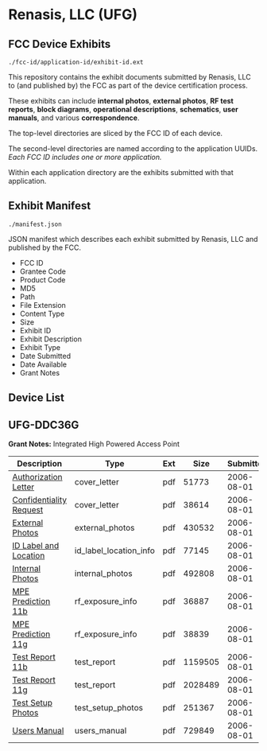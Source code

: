 # Renasis, LLC (UFG)
## FCC Device Exhibits

```
./fcc-id/application-id/exhibit-id.ext
```

This repository contains the exhibit documents submitted by Renasis, LLC to (and published by) the FCC as part of the device certification process.

These exhibits can include **internal photos**, **external photos**, **RF test reports**, **block diagrams**, **operational descriptions**, **schematics**, **user manuals**, and various **correspondence**.

The top-level directories are sliced by the FCC ID of each device.

The second-level directories are named according to the application UUIDs. *Each FCC ID includes one or more application.*

Within each application directory are the exhibits submitted with that application. 

## Exhibit Manifest

```
./manifest.json
```

JSON manifest which describes each exhibit submitted by Renasis, LLC and published by the FCC.

- FCC ID
- Grantee Code
- Product Code
- MD5
- Path
- File Extension
- Content Type
- Size
- Exhibit ID
- Exhibit Description
- Exhibit Type
- Date Submitted
- Date Available
- Grant Notes

## Device List
## UFG-DDC36G
**Grant Notes:** Integrated High Powered Access Point

| Description | Type | Ext | Size | Submitted | Available |
| ----------- | ---- | --- | ---- | --------- | --------- |
| [Authorization Letter](UFG-DDC36G/ccdfa6018d2a067eab09121c484b018f/688740.pdf) | cover_letter | pdf | 51773 | 2006-08-01 | 2006-08-01 |
| [Confidentiality Request](UFG-DDC36G/ccdfa6018d2a067eab09121c484b018f/688741.pdf) | cover_letter | pdf | 38614 | 2006-08-01 | 2006-08-01 |
| [External Photos](UFG-DDC36G/ccdfa6018d2a067eab09121c484b018f/688743.pdf) | external_photos | pdf | 430532 | 2006-08-01 | 2006-08-01 |
| [ID Label and Location](UFG-DDC36G/ccdfa6018d2a067eab09121c484b018f/688744.pdf) | id_label_location_info | pdf | 77145 | 2006-08-01 | 2006-08-01 |
| [Internal Photos](UFG-DDC36G/ccdfa6018d2a067eab09121c484b018f/688745.pdf) | internal_photos | pdf | 492808 | 2006-08-01 | 2006-08-01 |
| [MPE Prediction 11b](UFG-DDC36G/ccdfa6018d2a067eab09121c484b018f/688705.pdf) | rf_exposure_info | pdf | 36887 | 2006-08-01 | 2006-08-01 |
| [MPE Prediction 11g](UFG-DDC36G/ccdfa6018d2a067eab09121c484b018f/688706.pdf) | rf_exposure_info | pdf | 38839 | 2006-08-01 | 2006-08-01 |
| [Test Report 11b](UFG-DDC36G/ccdfa6018d2a067eab09121c484b018f/688751.pdf) | test_report | pdf | 1159505 | 2006-08-01 | 2006-08-01 |
| [Test Report 11g](UFG-DDC36G/ccdfa6018d2a067eab09121c484b018f/688752.pdf) | test_report | pdf | 2028489 | 2006-08-01 | 2006-08-01 |
| [Test Setup Photos](UFG-DDC36G/ccdfa6018d2a067eab09121c484b018f/688753.pdf) | test_setup_photos | pdf | 251367 | 2006-08-01 | 2006-08-01 |
| [Users Manual](UFG-DDC36G/ccdfa6018d2a067eab09121c484b018f/688754.pdf) | users_manual | pdf | 729849 | 2006-08-01 | 2006-08-01 |
